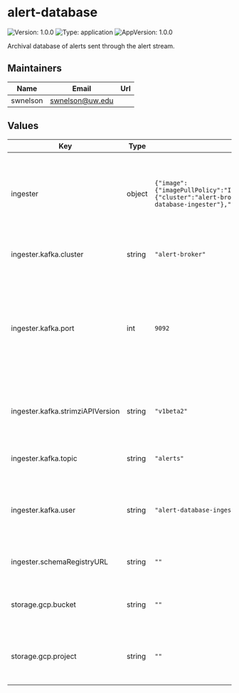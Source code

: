 # alert-database

![Version: 1.0.0](https://img.shields.io/badge/Version-1.0.0-informational?style=flat-square) ![Type: application](https://img.shields.io/badge/Type-application-informational?style=flat-square) ![AppVersion: 1.0.0](https://img.shields.io/badge/AppVersion-1.0.0-informational?style=flat-square)

Archival database of alerts sent through the alert stream.

## Maintainers

| Name | Email | Url |
| ---- | ------ | --- |
| swnelson | swnelson@uw.edu |  |

## Values

| Key | Type | Default | Description |
|-----|------|---------|-------------|
| ingester | object | `{"image":{"imagePullPolicy":"IfNotPresent","repository":"swnelson/alert_database_ingester","tag":"v1.1.0"},"kafka":{"cluster":"alert-broker","port":9092,"strimziAPIVersion":"v1beta2","topic":"alerts","user":"alert-database-ingester"},"schemaRegistryURL":""}` | Configuration for the ingester, which pulls data out of Kafka and writes it to the database backend. |
| ingester.kafka.cluster | string | `"alert-broker"` | Name of a Strimzi Kafka cluster to connect to. |
| ingester.kafka.port | int | `9092` | Port to connect to on the Strimzi Kafka cluster. It should be an internal listener that expects SCRAM SHA-512 auth. |
| ingester.kafka.strimziAPIVersion | string | `"v1beta2"` | API version of the Strimzi installation's custom resource definitions |
| ingester.kafka.topic | string | `"alerts"` | Name of the topic which will holds alert data. |
| ingester.kafka.user | string | `"alert-database-ingester"` | The username of the Kafka user identity used to connect to the broker. |
| ingester.schemaRegistryURL | string | `""` | URL of a schema registry instance |
| storage.gcp.bucket | string | `""` | Name of a Google Cloud Storage bucket in GCP |
| storage.gcp.project | string | `""` | Name of a GCP project that has a bucket for database storage |

